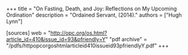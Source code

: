 +++
title = "On Fasting, Death, and Joy: Reflections on My Upcoming Ordination"
description = "Ordained Servant, (2014)."
authors = ["Hugh Lynn"]

[sources]
web = "http://opc.org/os.html?article_id=410&issue_id=93&pfriendly=Y"
"pdf archive" = "/pdfs/httpopcorgoshtmlarticleid410issueid93pfriendlyY.pdf"
+++
